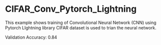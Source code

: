 # CIFAR_Conv_Pytorch_Lightning


This example shows training of Convolutional Neural Network (CNN) using Pytorch LIghtning library  CIFAR dataset is used to trian the neural network.

Validation Accuracy: 0.84



